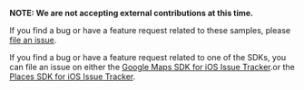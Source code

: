**NOTE: We are not accepting external contributions at this time.**

If you find a bug or have a feature request related to these samples, please [file an issue](https://github.com/googlemaps/maps-sdk-for-ios-samples/issues).

If you find a bug or have a feature request related to one of the SDKs, you can file an issue on either the
[Google Maps SDK for iOS Issue Tracker](https://developers.google.com/maps/documentation/ios-sdk/support#issue-tracker).or the
[Places SDK for iOS Issue Tracker](https://issuetracker.google.com/savedsearches/5050150).
